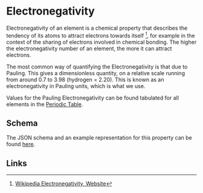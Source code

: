 # Electronegativity

Electronegativity of an element is a chemical property that describes the tendency of its atoms to attract electrons towards itself [^1], for example in the context of the sharing of electrons involved in chemical bonding. The higher the electronegativity number of an element, the more it can attract electrons.

The most common way of quantifying the Electronegativity is that due to Pauling. This gives a dimensionless quantity, on a relative scale running from around 0.7 to 3.98 (hydrogen = 2.20). This is known as an electronegativity in Pauling units, which is what we use.

Values for the Pauling Electronegativity can be found tabulated for all elements in the [Periodic Table](../../properties/data/periodic-table.md).

## Schema 

The JSON schema and an example representation for this property can be found [here](../../properties/data/list.md#electronegativity).

## Links

[^1]: [Wikipedia Electronegativity, Website](https://en.wikipedia.org/wiki/Electronegativity)

